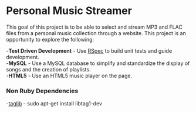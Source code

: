 # Personal Music Streamer

This goal of this project is to be able to select and stream MP3 and FLAC files
from a personal music collection through a website. This project is an
opportunity to explore the following:

-__Test Driven Development__ - Use [RSpec](http://rspec.info/) to build unit
tests and guide development.   
-__MySQL__ - Use a MySQL database to simplify and standardize the display of
songs and the creation of playlists.   
-__HTML5__ - Use an HTML5 music player on the page.   

### Non Ruby Dependencies

-[taglib](http://taglib.github.io/) - sudo apt-get install libtag1-dev
